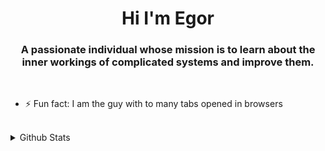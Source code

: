 <h1 align="center">Hi I'm Egor</h1>  
<h3 align="center">A passionate individual whose mission is to learn about the inner workings of complicated systems and improve them. </h3> 
<br/>
  
- ⚡ Fun fact: I am the guy with to many tabs opened in browsers 
  
<br/>  

<details><summary> Github Stats </summary>


<p>&nbsp;<img align="center" src="https://github-readme-stats.vercel.app/api?username=egor-denysenko&show_icons=true&theme=gruvbox&locale=en" alt="egor-denysenko" /></p>

<p><img align="center" src="https://github-readme-streak-stats.herokuapp.com/?user=egor-denysenko&theme=dark" alt="egor-denysenko" /></p>

<p><img align="left" src="https://github-readme-stats.vercel.app/api/top-langs?username=egor-denysenko&show_icons=true&theme=gruvbox&locale=en&layout=compact" alt="egor-denysenko" /></p>
